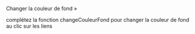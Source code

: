 Changer la couleur de fond » 

complétez la fonction changeCouleurFond pour changer la couleur de fond au clic sur les liens
